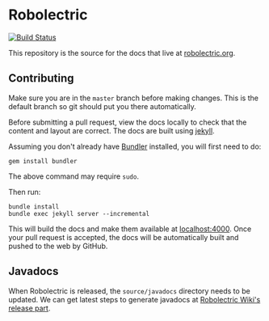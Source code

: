# Robolectric

[![Build Status](https://secure.travis-ci.org/robolectric/robolectric.github.io.png?branch=master)](http://travis-ci.org/robolectric/robolectric.github.io)

This repository is the source for the docs that live at [robolectric.org](http://robolectric.org).

## Contributing

Make sure you are in the `master` branch before making changes. This is the default branch so git should put you there automatically.

Before submitting a pull request, view the docs locally to check that the content and layout are correct. The docs are built using [jekyll](https://jekyllrb.com/).

Assuming you don't already have [Bundler](http://bundler.io/) installed, you will first need to do:

    gem install bundler
    
The above command may require `sudo`.

Then run:

    bundle install
    bundle exec jekyll server --incremental
  
This will build the docs and make them available at [localhost:4000](http://localhost:4000). Once
your pull request is accepted, the docs will be automatically built and pushed to the web by GitHub.

## Javadocs

When Robolectric is released, the `source/javadocs` directory needs to be updated. We can get latest steps to generate javadocs at [Robolectric Wiki's release part](https://github.com/robolectric/robolectric/wiki/Performing-a-Release#release).
